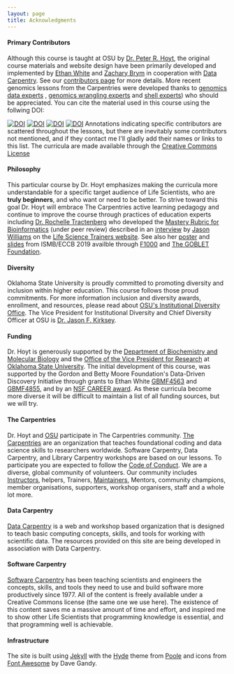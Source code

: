 ```yaml
---
layout: page
title: Acknowledgments
---
```


#### Primary Contributors

Although this course is taught at OSU by [Dr. Peter R. Hoyt](http://biochemistry.okstate.edu/faculty/dr.-peter-hoyt-1), the original course materials and website 
design have been primarily developed and
implemented by [Ethan White](http://ethanwhite.org) and [Zachary Brym](http://zackbrym.weecology.org/) in cooperation with [Data Carpentry](https://datacarpentry.org/). See our [contributors page](https://github.com/datacarpentry/semester-biology/graphs/contributors) for more 
details. More recent genomics lessons from the Carpentries were developed thanks to 
[genomics data experts](https://github.com/datacarpentry/organization-genomics/graphs/contributors) 
, [genomics wrangling experts](https://github.com/datacarpentry/wrangling-genomics/graphs/contributors) 
and [shell experts](https://github.com/datacarpentry/shell-genomics/graphs/contributors)) who should 
be appreciated. You can cite the material used in this course using the follwing DOI:

[![DOI](https://zenodo.org/badge/DOI/10.5281/zenodo.3260609.svg)](https://doi.org/10.5281/zenodo.3260609)
[![DOI](https://zenodo.org/badge/DOI/10.5281/zenodo.3260560.svg)](https://doi.org/10.5281/zenodo.3260560)
[![DOI](https://zenodo.org/badge/DOI/10.5281/zenodo.3260317.svg)](https://doi.org/10.5281/zenodo.3260317)
[![DOI](https://zenodo.org/badge/DOI/10.5281/zenodo.3260309.svg)](https://doi.org/10.5281/zenodo.3260309)
Annotations indicating specific contributors are scattered throughout the 
lessons, but there are inevitably some contributors not mentioned, and if they contact me 
I'll gladly add their names or links to this list. The curricula are made available through 
the [Creative Commons License](http://creativecommons.org/licenses/by/4.0/)

#### Philosophy

This particular course by Dr. Hoyt emphasizes making the curricula more 
understandable for a specific target
audience of Life Scientists, who are
**truly beginners**, and who want or need
to be better. To strive toward this 
goal Dr. Hoyt will embrace The Carpentries active learning pedagogy and continue to
improve the course through practices of education experts including 
[Dr. Rochelle Tractenberg](https://cbpr.georgetown.edu/rochelle_tractenberg/#)
who developed the [Mastery Rubric for Bioinformatics](https://www.biorxiv.org/content/10.1101/655456v1) (under peer review) 
described in an [interview](https://lifescitrainers.org/2019/06/25/bioinformatics-mastery-rubric-interview-with-rochelle-tractenberg/)
by [Jason Williams](https://www.linkedin.com/in/jason-williams-52847233) on the 
[Life Science Trainers website](https://lifescitrainers.org). See also her [poster](https://f1000research.com/posters/8-1160) and [slides](https://f1000research.com/slides/8-1161) 
from ISMB/ECCB 2019 availble through [F1000](https://f1000research.com/) and [The GOBLET Foundation](https://www.mygoblet.org/).
 
#### Diversity
Oklahoma State University is proudly committed to promoting diversity and 
inclusion within higher education. This course follows those proud commitments. 
For more information inclusion and diversity awards, enrollment, and resources, 
please read about [OSU's Institutional Diversity Office](https://diversity.okstate.edu/).
The Vice President for Institutional Diversity and Chief Diversity Officer at OSU 
is [Dr. Jason F. Kirksey](https://diversity.okstate.edu/dr-jason-f-kirksey). 

#### Funding

Dr. Hoyt is generously supported by the 
[Department of Biochemistry and Molecular Biology](http://biochemistry.okstate.edu/) and 
the [Office of the Vice President for Research](https://research.okstate.edu/) at 
[Oklahoma State University](https://go.okstate.edu/). 
The initial development of this course, was supported by the Gordon
and Betty Moore Foundation's Data-Driven Discovery Initiative through grants
to Ethan White [GBMF4563](https://www.moore.org/grants/list/GBMF4563) and [GBMF4855](https://www.moore.org/grants/list/GBMF4855), and by an [NSF CAREER award](http://nsf.gov/awardsearch/showAward?AWD_ID=0953694). 
As these curricula become more diverse it will be difficult to maintain a 
list of all funding sources, but we will try. 

#### The Carpentries

Dr. Hoyt and [OSU](http://info.library.okstate.edu/c.php?g=902101) participate in The Carpentries community. 
[The Carpentries](https://carpentries.org/) are an organization that teaches foundational 
coding and data science skills to researchers worldwide. Software Carpentry, 
Data Carpentry, and Library Carpentry workshops are based on our lessons. 
To participate you are expected to follow the [Code of Conduct](http://docs.carpentries.org/topic_folders/policies/code-of-conduct.html). 
We are a diverse, global community of volunteers. Our community includes 
[Instructors](https://carpentries.org/instructors/), helpers, Trainers, 
[Maintainers](https://carpentries.org/maintainers/), Mentors, community champions, 
member organisations, supporters, workshop organisers, staff and a whole lot more.

#### Data Carpentry

[Data Carpentry](http://datacarpentry.org/) is a web and workshop based organization 
that is designed to teach basic computing concepts, skills, and tools for working 
with scientific data. The resources provided on this site are being developed 
in association with Data Carpentry.

#### Software Carpentry

[Software Carpentry](http://software-carpentry.org) has been teaching scientists and engineers the concepts, skills, 
and tools they need to use and build software more productively since 1977. All 
of the content is freely available under a Creative Commons license (the same 
one we use here). The existence of this content saves me a massive 
amount of time and effort, and inspired me to show other Life Scientists that 
programming knowledge is essential, and that programming well is achievable.

#### Infrastructure

The site is built using [Jekyll](http://jekyllrb.com/) with the [Hyde](http://hyde.getpoole.com/) theme from [Poole](http://getpoole.com/) 
and icons from [Font Awesome](http://fontawesome.io) by Dave Gandy.
